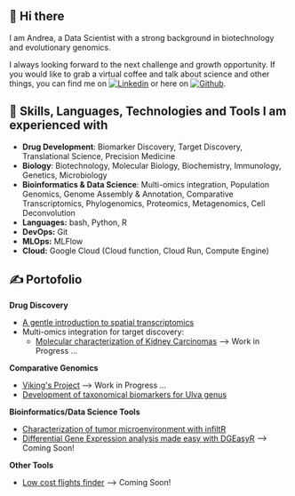 ## 👋 Hi there  
I am Andrea, a Data Scientist with a strong background in biotechnology and evolutionary genomics.

I always looking forward to the next challenge and growth opportunity.
If you would like to grab a virtual coffee and talk about science and other things, you can find me on [![Linkedin][1.2]][1] or here on [![Github][2.2]][2].

## 🔧 Skills, Languages, Technologies and Tools I am experienced with

- **Drug Development**: Biomarker Discovery, Target Discovery, Translational Science, Precision Medicine
- **Biology**: Biotechnology, Molecular Biology, Biochemistry, Immunology, Genetics, Microbiology
- **Bioinformatics & Data Science**: Multi-omics integration, Population Genomics, Genome Assembly & Annotation, Comparative Transcriptomics, Phylogenomics, Proteomics, Metagenomics, Cell Deconvolution
- **Languages:** bash, Python, R
- **DevOps:** Git
- **MLOps:** MLFlow
- **Cloud:** Google Cloud (Cloud function, Cloud Run, Compute Engine)

## &#x270d; Portofolio

**Drug Discovery**
- [A gentle introduction to spatial transcriptomics](https://19adc99.github.io/AD_spatial/)
- Multi-omics integration for target discovery:
    - [Molecular characterization of Kidney Carcinomas](https://19adc99.github.io/cancer_deploy/dataset-exploration.html) --> Work in Progress ...

**Comparative Genomics**
- [Viking's Project](https://19adc99.github.io/vikingsproject/) --> Work in Progress ...
- [Development of taxonomical biomarkers for Ulva genus](https://19adc99.github.io/UlvaOmics/)

**Bioinformatics/Data Science Tools**
- [Characterization of tumor microenvironment with infiltR](https://github.com/19ADC99/infiltR)
- [Differential Gene Expression analysis made easy with DGEasyR](https://github.com/19ADC99/DGEasyR) --> Coming Soon!

**Other Tools**
- [Low cost flights finder](https://github.com/19ADC99/low-cost-flights) --> Coming Soon!


<!-- Link to icons -->
[1.2]: https://www.flaticon.com/free-icon/linkedin_174857 (linkedin icon)
[2.2]: http://i.imgur.com/9I6NRUm.png (github icon without padding)
<!-- links to your social media accounts -->
[1]: https://www.linkedin.com/in/andrea-del-cortona-86175474/
[2]: https://github.com/19ADC99
